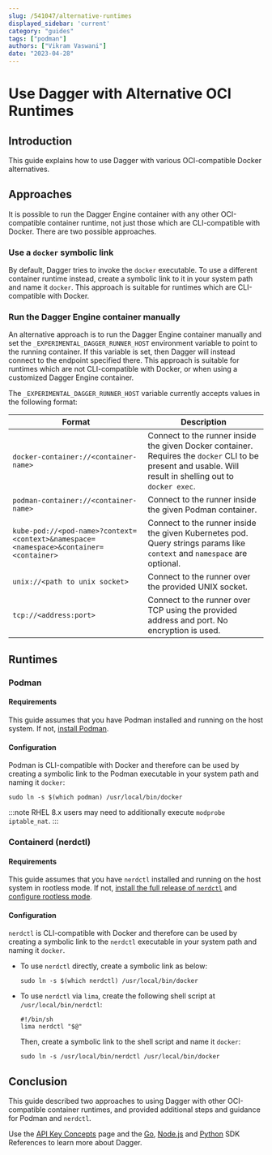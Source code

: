 ```yaml
---
slug: /541047/alternative-runtimes
displayed_sidebar: 'current'
category: "guides"
tags: ["podman"]
authors: ["Vikram Vaswani"]
date: "2023-04-28"
---
```


# Use Dagger with Alternative OCI Runtimes

## Introduction

This guide explains how to use Dagger with various OCI-compatible Docker alternatives.

## Approaches

It is possible to run the Dagger Engine container with any other OCI-compatible container runtime, not just those which are CLI-compatible with Docker. There are two possible approaches.

### Use a `docker` symbolic link

By default, Dagger tries to invoke the `docker` executable. To use a different container runtime instead, create a symbolic link to it in your system path and name it `docker`. This approach is suitable for runtimes which are CLI-compatible with Docker.

### Run the Dagger Engine container manually

An alternative approach is to run the Dagger Engine container manually and set the `_EXPERIMENTAL_DAGGER_RUNNER_HOST` environment variable to point to the running container. If this variable is set, then Dagger will instead connect to the endpoint specified there. This approach is suitable for runtimes which are not CLI-compatible with Docker, or when using a customized Dagger Engine container.

The `_EXPERIMENTAL_DAGGER_RUNNER_HOST` variable currently accepts values in the following format:

| Format | Description |
|------- | ------------|
| `docker-container://<container-name>` | Connect to the runner inside the given Docker container. Requires the `docker` CLI to be present and usable. Will result in shelling out to `docker exec`. |
| `podman-container://<container-name>` | Connect to the runner inside the given Podman container. |
| `kube-pod://<pod-name>?context=<context>&namespace=<namespace>&container=<container>` | Connect to the runner inside the given Kubernetes pod. Query strings params like `context` and `namespace` are optional.|
| `unix://<path to unix socket>` | Connect to the runner over the provided UNIX socket. |
| `tcp://<address:port>` | Connect to the runner over TCP using the provided address and port. No encryption is used.

## Runtimes

### Podman

#### Requirements

This guide assumes that you have Podman installed and running on the host system. If not, [install Podman](https://podman.io/getting-started/installation).

#### Configuration

Podman is CLI-compatible with Docker and therefore can be used by creating a symbolic link to the Podman executable in your system path and naming it `docker`:

```shell
sudo ln -s $(which podman) /usr/local/bin/docker
```

:::note
RHEL 8.x users may need to additionally execute `modprobe iptable_nat`.
:::

### Containerd (nerdctl)

#### Requirements

This guide assumes that you have `nerdctl` installed and running on the host system in rootless mode. If not, [install the full release of `nerdctl`](https://github.com/containerd/nerdctl/releases) and [configure rootless mode](https://github.com/containerd/nerdctl/blob/main/docs/rootless.md).

#### Configuration

`nerdctl` is CLI-compatible with Docker and therefore can be used by creating a symbolic link to the `nerdctl` executable in your system path and naming it `docker`.

- To use `nerdctl` directly, create a symbolic link as below:

  ```shell
  sudo ln -s $(which nerdctl) /usr/local/bin/docker
  ```

- To use `nerdctl` via `lima`, create the following shell script at `/usr/local/bin/nerdctl`:

    ```shell
    #!/bin/sh
    lima nerdctl "$@"
    ```

  Then, create a symbolic link to the shell script and name it `docker`:

  ```shell
  sudo ln -s /usr/local/bin/nerdctl /usr/local/bin/docker
  ```

## Conclusion

This guide described two approaches to using Dagger with other OCI-compatible container runtimes, and provided additional steps and guidance for Podman and `nerdctl`.

Use the [API Key Concepts](../api/975146-concepts.mdx) page and the [Go](https://pkg.go.dev/dagger.io/dagger), [Node.js](../sdk/nodejs/reference/modules.md) and [Python](https://dagger-io.readthedocs.org/) SDK References to learn more about Dagger.
